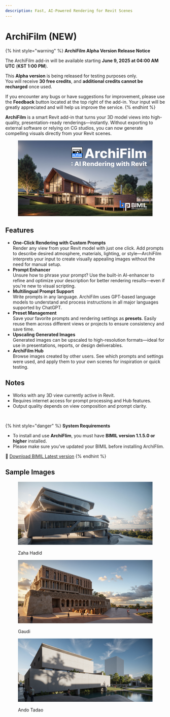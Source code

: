 ```yaml
---
description: Fast, AI-Powered Rendering for Revit Scenes
---
```


# ArchiFilm (NEW)

{% hint style="warning" %}
**ArchiFilm Alpha Version Release Notice**

The ArchiFilm add-in will be available starting **June 9, 2025 at 04:00 AM UTC** (**KST 1:00 PM**).

This **Alpha version** is being released for testing purposes only.\
You will receive **30 free credits**, and **additional credits cannot be recharged** once used.

If you encounter any bugs or have suggestions for improvement, please use the **Feedback** button located at the top right of the add-in. Your input will be greatly appreciated and will help us improve the service.
{% endhint %}

**ArchiFilm** is a smart Revit add-in that turns your 3D model views into high-quality, presentation-ready renderings—instantly. Without exporting to external software or relying on CG studios, you can now generate compelling visuals directly from your Revit scenes.

<figure><img src="../../.gitbook/assets/썹네일.jpg" alt=""><figcaption></figcaption></figure>

## **Features**

* **One-Click Rendering with Custom Prompts**\
  Render any view from your Revit model with just one click. Add prompts to describe desired atmosphere, materials, lighting, or style—ArchiFilm interprets your input to create visually appealing images without the need for manual setup.
* **Prompt Enhancer**\
  Unsure how to phrase your prompt? Use the built-in AI-enhancer to refine and optimize your description for better rendering results—even if you're new to visual scripting.
* **Multilingual Prompt Support**\
  Write prompts in any language. ArchiFilm uses GPT-based language models to understand and process instructions in all major languages supported by ChatGPT.
* **Preset Management**\
  Save your favorite prompts and rendering settings as **presets**. Easily reuse them across different views or projects to ensure consistency and save time.
* **Upscaling Generated Images**\
  Generated images can be upscaled to high-resolution formats—ideal for use in presentations, reports, or design deliverables.
* **ArchiFilm Hub**\
  Browse images created by other users. See which prompts and settings were used, and apply them to your own scenes for inspiration or quick testing.

## **Notes**

* Works with any 3D view currently active in Revit.
* Requires internet access for prompt processing and Hub features.
* Output quality depends on view composition and prompt clarity.

<figure><img src="../../.gitbook/assets/STABLEDIFFUSION 2_ThreeD_3D 뷰 1_20250602_144908.png" alt=""><figcaption></figcaption></figure>

{% hint style="danger" %}
**System Requirements**

* To install and use **ArchiFlim**, you must have **BIMIL version 1.1.5.0 or higher** installed.
* Please make sure you’ve updated your BIMIL before installing ArchiFlim.

&#x20;🔗 [Download BIMIL Latest version](https://bimil.bimpeers.com/)
{% endhint %}

## Sample Images

<div align="left"><figure><img src="../../.gitbook/assets/ArchiFilm_Image_20250526132558.jpg" alt=""><figcaption><p>Zaha Hadid</p></figcaption></figure> <figure><img src="../../.gitbook/assets/ArchiFilm_Image_20250526134514.jpg" alt=""><figcaption><p>Gaudi</p></figcaption></figure> <figure><img src="../../.gitbook/assets/ArchiFilm_Image_20250526135314.jpg" alt=""><figcaption><p>Ando Tadao</p></figcaption></figure></div>
